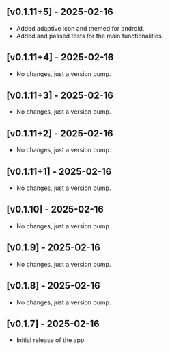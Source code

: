 ## [v0.1.11+5] - 2025-02-16
- Added adaptive icon and themed for android.
- Added and passed tests for the main functionalities.

## [v0.1.11+4] - 2025-02-16
- No changes, just a version bump.

## [v0.1.11+3] - 2025-02-16
- No changes, just a version bump.

## [v0.1.11+2] - 2025-02-16
- No changes, just a version bump.

## [v0.1.11+1] - 2025-02-16
- No changes, just a version bump.

## [v0.1.10] - 2025-02-16
- No changes, just a version bump.

## [v0.1.9] - 2025-02-16
- No changes, just a version bump.

## [v0.1.8] - 2025-02-16
- No changes, just a version bump.

## [v0.1.7] - 2025-02-16
- Initial release of the app.
